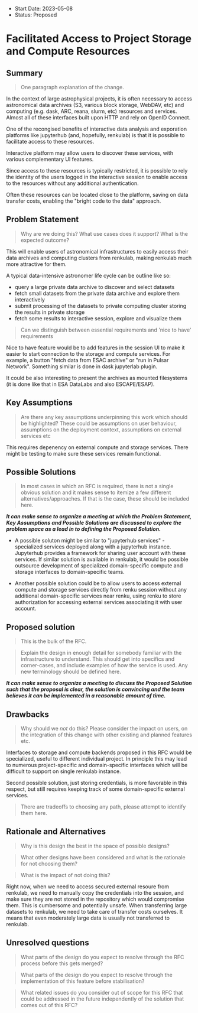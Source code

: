 - Start Date: 2023-05-08
- Status: Proposed

# Facilitated Access to Project Storage and Compute Resources

## Summary

> One paragraph explanation of the change.

In the context of large astrophysical projects, it is often necessary to access astronomical data archives (S3, various block storage, WebDAV, etc) and computing (e.g. dask, ARC, reana, slurm, etc) resources and services. Almost all of these interfaces built upon HTTP and rely on OpenID Connect.

One of the recongised benefits of interactive data analysis and exporation platforms like jupyterhub (and, hopefully, renkulab) is that it is possible to facilitate access to these resources.

Interactive platform may allow users to discover these services, with various complementary UI features. 

Since access to these resources is typically restricted, it is possible to rely the identity of the users logged in the interactive session to enable access to the resources without any additional authentication.

Often these resources can be located close to the platform, saving on data transfer costs, enabling the "bright code to the data" approach.

## Problem Statement

> Why are we doing this? What use cases does it support? What is the expected outcome?

This will enable users of astronomical infrastructures to easily access their data archives and computing clusters from renkulab, making renkulab much more attractive for them. 

A typical data-intensive astronomer life cycle can be outline like so:

* query a large private data archive to discover and select datasets
* fetch small datasets from the private data archive and explore them interactively
* submit processing of the datasets to private computing cluster storing the results in private storage
* fetch some results to interactive session, explore and visualize them 

> Can we distinguish between essential requirements and 'nice to have' requirements

Nice to have feature would be to add features in the session UI to make it easier to start connection to the storage and compute services. For example, a button "fetch data from ESAC archive" or "run in Pulsar Network". Something similar is done in dask jupyterlab plugin.

It could be also interesting to present the archives as mounted filesystems (it is done like that in ESA DataLabs and also ESCAPE/ESAP).

## Key Assumptions

> Are there any key assumptions underpinning this work which should be highlighted?
These could be assumptions on user behaviour, assumptions on the deployment
context, assumptions on external services etc

This requires depenency on external compute and storage services. There might be testing to make sure these services remain functional.

## Possible Solutions

> In most cases in which an RFC is required, there is not a single obvious solution
and it makes sense to itemize a few different alternatives/approaches. If that is
the case, these should be included here.

***It can make sense to organize a meeting at which the Problem Statement, Key
Assumptions and Possible Solutions are discussed to explore the problem space
as a lead in to defining the Proposed Solution.***

* A possible soluton might be similar to "jupyterhub services" - specialized services deployed along with a jupyterhub instance. Jupyterhub provides a framework for sharing user account with these services.
If similar solution is available in renkulab, it would be possible outsource development of specialized domain-specific compute and storage interfaces to domain-specific teams.

* Another possible solution could be to allow users to access external compute and storage services directly from renku session without any additional domain-specific services near renku, using renku to store authorization for accessing external services associating it with user account.

## Proposed solution

> This is the bulk of the RFC.

> Explain the design in enough detail for somebody familiar with the 
infrastructure to understand. This should get into specifics and corner-cases, 
and include examples of how the service is used. Any new terminology should be 
defined here.

***It can make sense to organize a meeting to discuss the Proposed Solution such 
that the proposal is clear, the solution is convincing and the team believes it
can be implemented in a reasonable amount of time.***

## Drawbacks

> Why should we *not* do this? Please consider the impact on users,
on the integration of this change with other existing and planned features etc.

Interfaces to storage and compute backends proposed in this RFC would be specialized, useful to different individual project. In principle this may lead to numerous project-specific and domain-specific interfaces which will be difficult to support on single renkulab instance. 

Second possible solution, just storing credentials, is more favorable in this respect, but still requires keeping track of some domain-specific external services.

> There are tradeoffs to choosing any path, please attempt to identify them here.



## Rationale and Alternatives

> Why is this design the best in the space of possible designs?

> What other designs have been considered and what is the rationale for not choosing them?

> What is the impact of not doing this?

Right now, when we need to access secured external resoure from renkulab, we need to manually copy the credentials into the session, and make sure they are not stored in the repository which would compromise them. This is cumbersome and potentially unsafe.
When transferring large datasets to renkulab, we need to take care of transfer costs ourselves. It means that even moderately large data is usually not transferred to renkulab.

## Unresolved questions

> What parts of the design do you expect to resolve through the RFC process 
before this gets merged?

> What parts of the design do you expect to resolve through the implementation 
of this feature before stabilisation?

> What related issues do you consider out of scope for this RFC that could be 
addressed in the future independently of the solution that comes out of this RFC?
